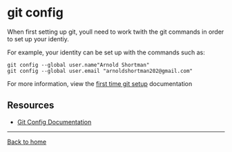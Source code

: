 # git config

When first setting up git, youll need to work twith the git commands in order to set up your identiy.

For example, your identity can be set up with the commands such as:

```
git config --global user.name"Arnold Shortman"
git config --global user.email "arnoldshortman202@gmail.com"
```

For more information, view the [first time git setup](https://git-scm.com/book/en/v2/Getting-Started-First-Time-Git-Setup) documentation

## Resources

- [Git Config Documentation](https://git-scm.com/docs/git-config)

---

[Back to home](../README.md)